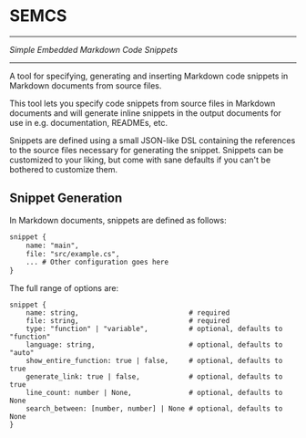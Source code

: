 # SEMCS 

***

_Simple Embedded Markdown Code Snippets_

***

A tool for specifying, generating and inserting Markdown code snippets in Markdown documents from source files. 

This tool lets you specify code snippets from source files in Markdown documents and will generate inline snippets in the output documents for use in e.g. documentation, READMEs, etc. 

Snippets are defined using a small JSON-like DSL containing the references to the source files necessary for generating the snippet. Snippets can be customized to your liking, but come with sane defaults if you can't be bothered to customize them. 

## Snippet Generation

In Markdown documents, snippets are defined as follows: 

``` markdown
snippet {
    name: "main",
    file: "src/example.cs",
    ... # Other configuration goes here
}
```

The full range of options are: 

```
snippet {
    name: string,                           # required
    file: string,                           # required
    type: "function" | "variable",          # optional, defaults to "function"
	language: string,                       # optional, defaults to "auto"
	show_entire_function: true | false,     # optional, defaults to true
	generate_link: true | false,            # optional, defaults to true
    line_count: number | None,              # optional, defaults to None
	search_between: [number, number] | None # optional, defaults to None
}